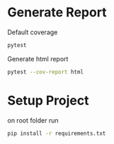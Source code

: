 # Generate Report

Default coverage

```bash
pytest
```

Generate html report

```bash
pytest --cov-report html
```

# Setup Project

on root folder run

```bash
pip install -r requirements.txt
```